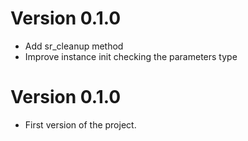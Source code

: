 # Version 0.1.0
- Add sr_cleanup method
- Improve instance init checking the parameters type

# Version 0.1.0
- First version of the project.
